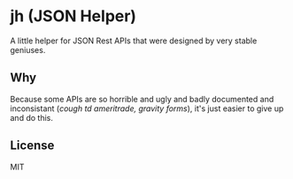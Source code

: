 # jh (JSON Helper)

A little helper for JSON Rest APIs that were designed by very stable geniuses.

## Why

Because some APIs are so horrible and ugly and badly documented and inconsistant (*cough td ameritrade, gravity forms*), it's just easier to give up and do this.

## License

MIT
